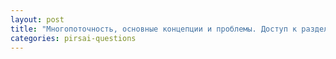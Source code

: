 ```yaml
---
layout: post
title: "Многопоточность, основные концепции и проблемы. Доступ к разделяемым переменным"
categories: pirsai-questions
---
```


